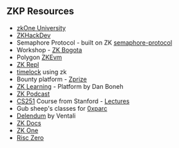## ZKP Resources


*   [zkOne University](https://zku.one/)
*   [ZKHackDev](https://zkhack.dev/whiteboard/)
*   Semaphore Protocol - built on ZK [semaphore-protocol](https://github.com/semaphore-protocol)
*   Workshop - [ZK Bogota](https://zkworkshop.info/)
*   Polygon [ZKEvm](https://wiki.polygon.technology/docs/zkEVM/develop/#connecting-to-zkevm)
*   [ZK Repl](https://zkrepl.dev/)
*   [timelock](https://github.com/timoth-y/zk-timelock#readme) using zk
*   Bounty platform - [Zprize](https://www.zprize.io/)
*   [ZK Learning](https://zk-learning.org/) - Platform by Dan Boneh
*   [ZK Podcast](https://zeroknowledge.fm/)
*   [CS251](https://cs251.stanford.edu/) Course from Stanford - [Lectures](https://cs251.stanford.edu/lectures/lecture1.pdf)
*   Gub sheep's classes for [0xparc](http://learn.0xparc.org/)
*   [Delendum](https://kb.delendum.xyz/zk-knowledge) by Ventali
*   [ZK Docs](https://www.zkdocs.com/)
*   [ZK One](https://zku.gnomio.com/)
*   [Risc Zero](https://www.risczero.com/docs)